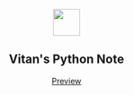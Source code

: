 <p align="center" class="has-mb-6">
<img class="not-gallery-item" height="48" src="https://vitan.me/img/favicon.png">
<br>
<h2 align="center">Vitan's Python Note</h2>
</p>
<p align="center" class="has-mb-6">
<a href="https://vitan.me">Preview</a>
</p>

